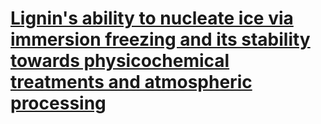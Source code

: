 # [Lignin's ability to nucleate ice via immersion freezing and its stability towards physicochemical treatments and atmospheric processing ](!https://acp.copernicus.org/articles/20/14509/2020/)

